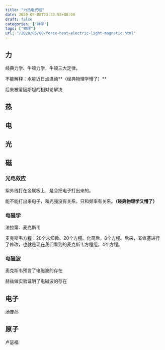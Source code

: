 ```yaml
---
title: "力热电光磁"
date: 2020-05-08T23:33:53+08:00
draft: false
categories: ["神学"]
tags: ["物理"]
url: "/2020/05/08/force-heat-electric-light-magnetic.html"
---
```


## 力

经典力学、牛顿力学，牛顿三大定律。

不能解释：水星近日点进动**（经典物理学懵了）**

后来被爱因斯坦的相对论解决



## 热



## 电



## 光



## 磁





### 光电效应

紫外线打在金属板上，是会把电子打出来的。

能不能打出来电子，和光强没有关系，只和频率有关系。**（经典物理学又懵了）**



### 电磁学

法拉第、麦克斯韦

麦克斯韦方程：20个未知数、20个方程。化简后，8个方程。后来，亥维塞进行了修改，也就是现在我们看到的麦克斯韦方程组，4个方程。



### 电磁波

麦克斯韦预言了电磁波的存在

赫兹做实验证明了电磁波的存在



## 电子

汤普孙



## 原子

卢瑟福